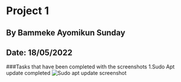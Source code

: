 # Project 1
## By Bammeke Ayomikun Sunday
## Date: 18/05/2022

###Tasks that have been completed with the screenshots 
1.Sudo Apt update completed 
![Sudo apt update screenshot](Capture1sudoapt.PNG)



